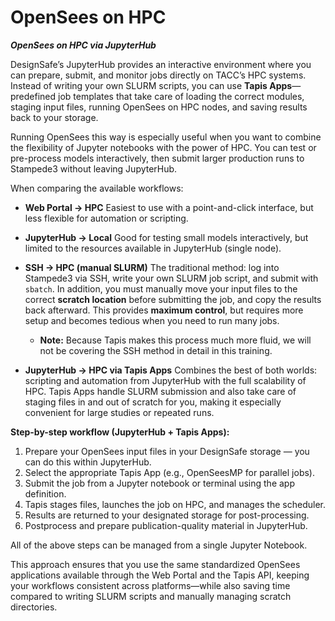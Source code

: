 # OpenSees on HPC

***OpenSees on HPC via JupyterHub***

DesignSafe’s JupyterHub provides an interactive environment where you can prepare, submit, and monitor jobs directly on TACC’s HPC systems. Instead of writing your own SLURM scripts, you can use **Tapis Apps**—predefined job templates that take care of loading the correct modules, staging input files, running OpenSees on HPC nodes, and saving results back to your storage.

Running OpenSees this way is especially useful when you want to combine the flexibility of Jupyter notebooks with the power of HPC. You can test or pre-process models interactively, then submit larger production runs to Stampede3 without leaving JupyterHub.

When comparing the available workflows:

* **Web Portal → HPC**
  Easiest to use with a point-and-click interface, but less flexible for automation or scripting.

* **JupyterHub → Local**
  Good for testing small models interactively, but limited to the resources available in JupyterHub (single node).

* **SSH → HPC (manual SLURM)**
  The traditional method: log into Stampede3 via SSH, write your own SLURM job script, and submit with `sbatch`. In addition, you must manually move your input files to the correct **scratch location** before submitting the job, and copy the results back afterward. This provides **maximum control**, but requires more setup and becomes tedious when you need to run many jobs.

  * **Note:** Because Tapis makes this process much more fluid, we will not be covering the SSH method in detail in this training.

* **JupyterHub → HPC via Tapis Apps**
  Combines the best of both worlds: scripting and automation from JupyterHub with the full scalability of HPC. Tapis Apps handle SLURM submission and also take care of staging files in and out of scratch for you, making it especially convenient for large studies or repeated runs.

**Step-by-step workflow (JupyterHub + Tapis Apps):**

1. Prepare your OpenSees input files in your DesignSafe storage — you can do this within JupyterHub.
2. Select the appropriate Tapis App (e.g., OpenSeesMP for parallel jobs).
3. Submit the job from a Jupyter notebook or terminal using the app definition.
4. Tapis stages files, launches the job on HPC, and manages the scheduler.
5. Results are returned to your designated storage for post-processing.
6. Postprocess and prepare publication-quality material in JupyterHub.

All of the above steps can be managed from a single Jupyter Notebook.

This approach ensures that you use the same standardized OpenSees applications available through the Web Portal and the Tapis API, keeping your workflows consistent across platforms—while also saving time compared to writing SLURM scripts and manually managing scratch directories.

